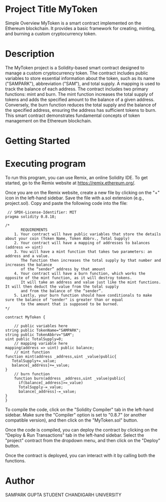 # Project Title MyToken

Simple Overview MyToken is a smart contract implemented on the Ethereum blockchain. It provides a basic framework for creating, minting, and burning a custom cryptocurrency token.

# Description
 The MyToken project is a Solidity-based smart contract designed to manage a custom cryptocurrency token. The contract includes public variables to store essential information about the token, such as its name ("SAMPARK"), abbreviation ("SAM"), and total supply. A mapping is used to track the balance of each address. The contract includes two primary functions: mint and burn. The mint function increases the total supply of tokens and adds the specified amount to the balance of a given address. Conversely, the burn function reduces the total supply and the balance of the specified address, ensuring the address has sufficient tokens to burn. This smart contract demonstrates fundamental concepts of token management on the Ethereum blockchain.

# Getting Started
# Executing program
To run this program, you can use Remix, an online Solidity IDE. To get started, go to the Remix website at https://remix.ethereum.org/.

Once you are on the Remix website, create a new file by clicking on the "+" icon in the left-hand sidebar. Save the file with a.sol extension (e.g., project.sol). Copy and paste the following code into the file:

```solidity
 // SPDX-License-Identifier: MIT
pragma solidity 0.8.18;

/*
       REQUIREMENTS
    1. Your contract will have public variables that store the details about your coin (Token Name, Token Abbrv., Total Supply)
    2. Your contract will have a mapping of addresses to balances (address => uint)
    3. You will have a mint function that takes two parameters: an address and a value. 
       The function then increases the total supply by that number and increases the balance 
       of the “sender” address by that amount
    4. Your contract will have a burn function, which works the opposite of the mint function, as it will destroy tokens. 
       It will take an address and value just like the mint functions. It will then deduct the value from the total supply 
       and from the balance of the “sender”.
    5. Lastly, your burn function should have conditionals to make sure the balance of "sender" is greater than or equal 
       to the amount that is supposed to be burned.
*/

contract MyToken {

    // public variables here
string public TokenName="SAMPARK";
string public TokenAbbrv="SAM";
uint public TotalSupply=0;
    // mapping variable here
mapping(address => uint) public balance;
    // mint function
function mint(address _address,uint _value)public{
   TotalSupply+=_value;
   balance[_address]+=_value;
}
    // burn function
    function burn(address _address,uint _value)public{
      if(balance[_address]>=_value)
      TotalSupply-=_value;
      balance[_address]-=_value;
}
}
```
To compile the code, click on the "Solidity Compiler" tab in the left-hand sidebar. Make sure the "Compiler" option is set to "0.8.7" (or another compatible version), and then click on the "MyToken.sol" button.

Once the code is compiled, you can deploy the contract by clicking on the "Deploy & Run Transactions" tab in the left-hand sidebar. Select the "project" contract from the dropdown menu, and then click on the "Deploy" button.

Once the contract is deployed, you can interact with it by calling both the functions.

# Author
SAMPARK GUPTA STUDENT CHANDIGARH UNIVERSITY
